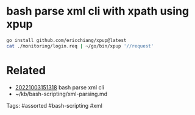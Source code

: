 # bash parse xml cli with xpath using xpup
```bash
go install github.com/ericchiang/xpup@latest
cat ./monitoring/login.req | ~/go/bin/xpup '//request'
```

# Related
- [20221003151318](/zet/20221003151318/README.md) bash parse xml cli
- ~/kb/bash-scripting/xml-parsing.md

Tags:
    #assorted #bash-scripting #xml
